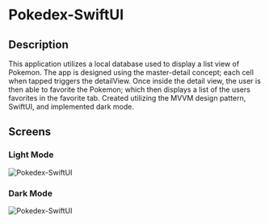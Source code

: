 # Pokedex-SwiftUI

## Description

This application utilizes a local database used to display a list view of Pokemon. The app is designed using the master-detail concept; each cell when tapped triggers the detailView. Once inside the detail view, the user is then able to favorite the Pokemon; which then displays a list of the users favorites in the favorite tab. Created utilizing the MVVM design pattern, SwiftUI, and implemented dark mode.

## Screens

### Light Mode
![Pokedex-SwiftUI](gitAssets/pokemonApp.gif)

### Dark Mode
![Pokedex-SwiftUI](gitAssets/pokemonApp-darkmode.gif)
